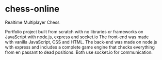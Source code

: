 # chess-online
Realtime Multiplayer Chess

Portfolio project built from scratch with no libraries or frameworks on JavaScript with node.js, express and socket.io
The front-end was made with vanilla JavaScript, CSS and HTML.
The back-end was made on node.js with express and includes a complete game engine that checks everything from en passant to dead positions.
Both use socket.io for communication.
